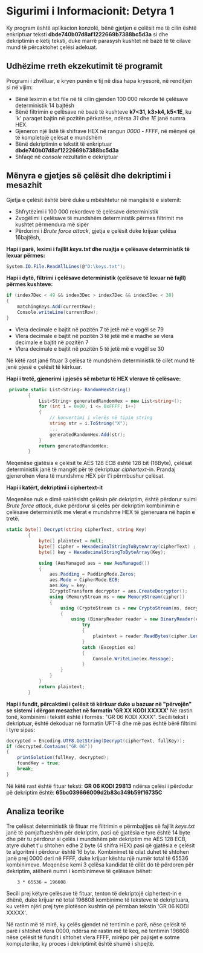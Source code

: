 
Sigurimi i Informacionit: Detyra 1
=

Ky program është aplikacion konzolë, bënë  gjetjen e çelësit me të cilin është enkriptuar teksti **dbde740b07d8af1222669b7388bc5d3a** si dhe dekriptimin e këtij teksti, duke marrë parasysh kushtet në bazë të të cilave mund të përcaktohet çelësi adekuat.



Udhëzime rreth ekzekutimit të programit
-


Programi i zhvilluar, e kryen punën e tij në disa hapa kryesorë, në renditjen si në vijim:

- Bënë leximin e txt file në të cilin gjenden 100 000 rekorde të çelësave deterministik 14 bajtësh
- Bënë filtrimin e çelësave në bazë të kushteve **k7<31,  k3>k4,  k5<1E**, ku 'k' paraqet bajtin në pozitën përkatëse, ndërsa *31* dhe *1E* janë numra HEX.
- Gjeneron një listë të shifrave HEX në rangun *0000* - *FFFF*, në mënyrë që të kompletojë çelësat e mundshëm
- Bënë dekriptimin e tekstit të enkriptuar **dbde740b07d8af1222669b7388bc5d3a** 
- Shfaqë në *console* rezultatin e dekriptuar


Mënyra e gjetjes së çelësit dhe dekriptimi i mesazhit
-

Gjetja e çelësit është bërë duke u mbështetur në mangësitë e sistemit:

- Shfrytëzimi i 100 000 rekordeve të çelësave deterministik
- Zvogëlimi i çelësave të mundshëm deterministik përmes filtrimit me kushtet përmendura më sipër 
- Përdorimi i *Brute force attack*, gjetja e çelësit duke krijuar çelësa 16bajtësh,

 
**Hapi i parë, leximi i fajllit *keys.txt*  dhe ruajtja e çelësave deterministik të lexuar përmes:**

```c#
System.IO.File.ReadAllLines(@"D:\keys.txt");
```
 

**Hapi i dytë, filtrimi i çelësave deterministik (çelësave të lexuar në fajll) përmes kushteve:**
```c#
if (index7Dec < 49 && index3Dec > index7Dec && index5Dec < 30)
{                   
	matchingKeys.Add(currentRow);
    Console.writeLine(currentRow);
}
```
- Vlera decimale e bajtit në pozitën 7 të jetë më e vogël se 79
- Vlera decimale e bajtit në pozitën 3 të jetë më e madhe se vlera decimale e bajtit në pozitën 7
- Vlera decimale e bajtit në pozitën 5 të jetë më e vogël se 30

Në këtë rast janë fituar 3 çelësa të mundshëm deterministik të cilët mund të jenë pjesë e çelësit të kërkuar.

**Hapi i tretë, gjenerimi i pjesës së mbetur të HEX vlerave të çelësave:**
```c#
 private static List<String> RandomHexString()
        {
            List<String> generatedRandomHex = new List<string>();
            for (int i = 0x00; i <= 0xFFFF; i++)
            {
	            // konvertimi i vlerës në tipin string
                string str = i.ToString("X");
				...
                generatedRandomHex.Add(str);
            }
            return generatedRandomHex;
        }
```

Meqenëse gjatësia e çelësit te AES 128 ECB është 128 bit (16Byte), çelësat deterministik janë të mangët për të dekriptuar *ciphertext*-in. Prandaj gjenerohen vlera të mundshme HEX për t'i përmbushur çelësat.

**Hapi i katërt, dekriptimi i ciphertext-it**

Meqenëse nuk e dimë saktësisht çelësin për dekriptim, është përdorur sulmi *Brute force attack*, duke përdorur si çelës për dekriptim kombinimin e çelësave deterministik me vlerat e mundshme HEX të gjeneruara në hapin e tretë. 
```c#
static byte[] Decrypt(string cipherText, string Key)
        {
            byte[] plaintext = null;
            byte[] cipher = HexadecimalStringToByteArray(cipherText) ;
            byte[] key = HexadecimalStringToByteArray(Key);

            using (AesManaged aes = new AesManaged())
            {
                aes.Padding = PaddingMode.Zeros;
                aes.Mode = CipherMode.ECB;
                aes.Key = key;
                ICryptoTransform decryptor = aes.CreateDecryptor();
                using (MemoryStream ms = new MemoryStream(cipher))
                {
                    using (CryptoStream cs = new CryptoStream(ms, decryptor, CryptoStreamMode.Read))
                    {
                        using (BinaryReader reader = new BinaryReader(cs, Encoding.UTF8))
                            try
                            {
                                plaintext = reader.ReadBytes(cipher.Length);
                            }
                            catch (Exception ex)
                            {
                                Console.WriteLine(ex.Message);
                            }
                    }
                }
            }
            return plaintext;
        }
```

**Hapi i fundit, përcaktimi i çelësit të kërkuar duke u bazuar në "përvojën" se sistemi i dërgon mesazhet në formatin 'GR XX KODI XXXXX'**
Në rastin tonë, kombinimi i tekstit është i formës: "GR 06 KODI XXXX". Secili tekst i dekriptuar, është dekoduar në formatin UFT-8 dhe më pas është bërë filtrimi i tyre sipas:
```c#
decrypted = Encoding.UTF8.GetString(Decrypt(cipherText, fullKey));
if (decrypted.Contains("GR 06"))
{
	printSolution(fullKey, decrypted);
	foundKey = true;
	break;
}
```

Në këtë rast është fituar teksti: 
**GR 06 KODI 29813**
ndërsa çelësi i përdodur pë dekriptim është:
**65bc039666009d2b83c349b59f16735C**


Analiza teorike
--------
Tre çelësat deterministik të fituar me filtrimin e përmbajtjes së fajllit *keys.txt* janë të pamjaftueshëm për dekriptim, pasi që gjatësia e tyre është 14 byte dhe për tu përdorur si çelës i mundshëm për dekriptim me AES 128 ECB, atyre duhet t'u shtohen edhe 2 byte (4 shifra HEX) pasi që gjatësia e çelësit te algoritmi i përdorur është 16 byte. 
Kombinimet të cilat duhet të shtohen janë prej 0000 deri në FFFF, duke krijuar kështu një numër total të 65536 kombinimeve. Meqenëse kemi 3 çelësa kandidat të cilët do të përdoren për dekriptim, atëherë numri i kombinimeve të çelësave bëhet:
```
	3 * 65536 = 196608
```
Secili prej këtyre çelësave të fituar, tenton të dekriptojë ciphertext-in e dhënë, duke krijuar në total 196608 kombinime të teksteve të dekriptuara, ku vetëm njëri prej tyre plotëson kushtin që përmban tekstin 'GR 06 KODI XXXXX'.

Në rastin më të mirë, ky çelës gjendet në tentimin e parë, nëse çelësit të parë i shtohet vlera 0000, ndërsa në rastin më të keq, në tentimin 196608 nëse çelësit të fundit i shtohet vlera FFFF, mirëpo për pajisjet e sotme kompjuterike, ky proces i dekriptimit është shumë i shpejtë.
